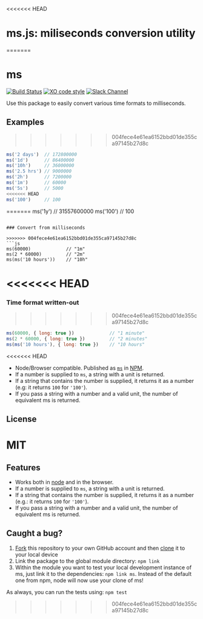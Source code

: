 <<<<<<< HEAD
# ms.js: miliseconds conversion utility
=======
# ms

[![Build Status](https://travis-ci.org/zeit/ms.svg?branch=master)](https://travis-ci.org/zeit/ms)
[![XO code style](https://img.shields.io/badge/code_style-XO-5ed9c7.svg)](https://github.com/sindresorhus/xo)
[![Slack Channel](https://zeit-slackin.now.sh/badge.svg)](https://zeit.chat/)

Use this package to easily convert various time formats to milliseconds.

## Examples
>>>>>>> 004fece4e61ea6152bbd01de355ca97145b27d8c

```js
ms('2 days')  // 172800000
ms('1d')      // 86400000
ms('10h')     // 36000000
ms('2.5 hrs') // 9000000
ms('2h')      // 7200000
ms('1m')      // 60000
ms('5s')      // 5000
<<<<<<< HEAD
ms('100')     // 100
```

=======
ms('1y')      // 31557600000
ms('100')     // 100
```

### Convert from milliseconds

>>>>>>> 004fece4e61ea6152bbd01de355ca97145b27d8c
```js
ms(60000)             // "1m"
ms(2 * 60000)         // "2m"
ms(ms('10 hours'))    // "10h"
```

<<<<<<< HEAD
=======
### Time format written-out

>>>>>>> 004fece4e61ea6152bbd01de355ca97145b27d8c
```js
ms(60000, { long: true })             // "1 minute"
ms(2 * 60000, { long: true })         // "2 minutes"
ms(ms('10 hours'), { long: true })    // "10 hours"
```

<<<<<<< HEAD
- Node/Browser compatible. Published as [`ms`](https://www.npmjs.org/package/ms) in [NPM](http://nodejs.org/download).
- If a number is supplied to `ms`, a string with a unit is returned.
- If a string that contains the number is supplied, it returns it as
a number (e.g: it returns `100` for `'100'`).
- If you pass a string with a number and a valid unit, the number of
equivalent ms is returned.

## License

MIT
=======
## Features

- Works both in [node](https://nodejs.org) and in the browser.
- If a number is supplied to `ms`, a string with a unit is returned.
- If a string that contains the number is supplied, it returns it as a number (e.g.: it returns `100` for `'100'`).
- If you pass a string with a number and a valid unit, the number of equivalent ms is returned.

## Caught a bug?

1. [Fork](https://help.github.com/articles/fork-a-repo/) this repository to your own GitHub account and then [clone](https://help.github.com/articles/cloning-a-repository/) it to your local device
2. Link the package to the global module directory: `npm link`
3. Within the module you want to test your local development instance of ms, just link it to the dependencies: `npm link ms`. Instead of the default one from npm, node will now use your clone of ms!

As always, you can run the tests using: `npm test`
>>>>>>> 004fece4e61ea6152bbd01de355ca97145b27d8c
